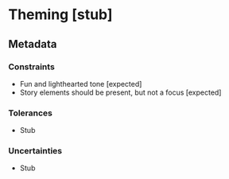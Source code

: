 # Theming [stub]

## Metadata

### Constraints
- Fun and lighthearted tone [expected]
- Story elements should be present, but not a focus [expected]

### Tolerances
- Stub

### Uncertainties
- Stub